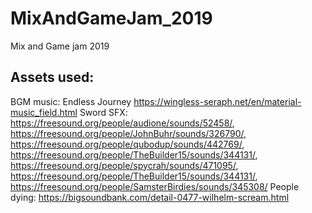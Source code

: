 # MixAndGameJam_2019
Mix and Game jam 2019

## Assets used:
BGM music: Endless Journey https://wingless-seraph.net/en/material-music_field.html
Sword SFX: https://freesound.org/people/audione/sounds/52458/, https://freesound.org/people/JohnBuhr/sounds/326790/, https://freesound.org/people/qubodup/sounds/442769/, https://freesound.org/people/TheBuilder15/sounds/344131/, https://freesound.org/people/spycrah/sounds/471095/, https://freesound.org/people/TheBuilder15/sounds/344131/, https://freesound.org/people/SamsterBirdies/sounds/345308/
People dying: https://bigsoundbank.com/detail-0477-wilhelm-scream.html
